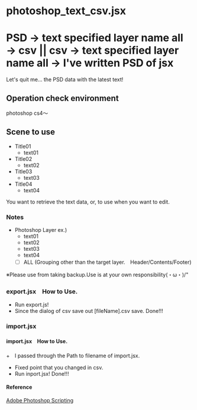 # photoshop_text_csv.jsx
# PSD → text specified layer name all → csv || csv → text specified layer name all → I've written PSD of jsx
Let's quit me... the PSD data with the latest text!

## Operation check environment
photoshop cs4〜


## Scene to use
+ Title01
    + text01
+ Title02
    + text02
+ Title03
    + text03
+ Title04
    + text04

You want to retrieve the text data, or, to use when you want to edit.


### Notes
+ Photoshop Layer ex.)
    + text01
    + text02
    + text03
    + text04
    + [  ] ALL (Grouping other than the target layer.　Header/Contents/Footer)

※Please use from taking backup.Use is at your own responsibility(・ω・)/"

### export.jsx　How to Use.
+ Run export.js!
+ Since the dialog of csv save out [fileName].csv save.
Done!!!



### import.jsx

#### import.jsx　How to Use.
+　I passed through the Path to filename of import.jsx.
+ Fixed point that you changed in csv.
+ Run inport.jsx!
Done!!!


#### Reference
[Adobe Photoshop Scripting](http://www.adobe.com/jp/devnet/photoshop/scripting.html)



